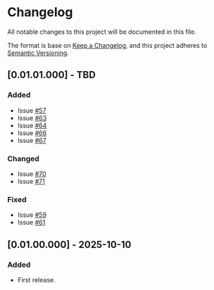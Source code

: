 # Changelog
All notable changes to this project will be documented in this file.

The format is base on [Keep a Changelog](https://keepachangelog.com/en/1.1.0/), and this project adheres to [Semantic Versioning](https://semver.org/spec/v2.0.0.html).


## [0.01.01.000] - TBD
### Added
- Issue [#57](https://github.com/j3-signalroom/kafka_cluster-topic-key_distribution_analyzer-tool/issues/57)
- Issue [#63](https://github.com/j3-signalroom/kafka_cluster-topic-key_distribution_analyzer-tool/issues/63)
- Issue [#64](https://github.com/j3-signalroom/kafka_cluster-topic-key_distribution_analyzer-tool/issues/64)
- Issue [#66](https://github.com/j3-signalroom/kafka_cluster-topic-key_distribution_analyzer-tool/issues/66)
- Issue [#67](https://github.com/j3-signalroom/kafka_cluster-topic-key_distribution_analyzer-tool/issues/67)

### Changed
- Issue [#70](https://github.com/j3-signalroom/kafka_cluster-topic-key_distribution_analyzer-tool/issues/70)
- Issue [#71](https://github.com/j3-signalroom/kafka_cluster-topic-key_distribution_analyzer-tool/issues/71)

### Fixed
- Issue [#59](https://github.com/j3-signalroom/kafka_cluster-topic-key_distribution_analyzer-tool/issues/59)
- Issue [#61](https://github.com/j3-signalroom/kafka_cluster-topic-key_distribution_analyzer-tool/issues/61)

## [0.01.00.000] - 2025-10-10
### Added
- First release.
